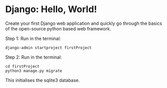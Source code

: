 # Django: Hello, World!
Create your first Django web application and quickly go through the basics of the open-source python based web framework.

Step 1:
Run in the terminal:
```shell
django-admin startproject firstProject
```

Step 2:
Run in the terminal:
```shell
cd firstProject
python3 manage.py migrate
```
This initialises the sqlite3 database.
